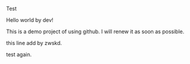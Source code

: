 Test

Hello world by dev!


This is a demo project of using github.
I will renew it as soon as possible.

this line add by zwskd.



test again.